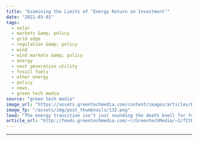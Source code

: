 ```yaml
---
title: "Examining the Limits of ‘Energy Return on Investment’"
date: "2021-03-01"
tags: 
  - solar
  - markets &amp; policy
  - grid edge
  - regulation &amp; policy
  - wind
  - wind markets &amp; policy
  - energy
  - next generation utility
  - fossil fuels
  - other energy
  - policy
  - news,
  - green tech media
source: "green tech media"
image_url: "https://assets.greentechmedia.com/content/images/articles/Earth_Wind_and_Solar_2_XL.png"
image_fp: "/assets/img/post_thumbnails/132.png"
lead: "The energy transition isn’t just sounding the death knell for fossil fuels. According to some experts, it has also revealed flaws in an idea that has bugged some academics for decades -  As we move to less energy-dense fuels, could we end up without en ..."
article_url: "http://feeds.greentechmedia.com/~r/GreentechMedia/~3/fI3kqdpkG9o/examining-the-limits-of-energy-return-on-investment"
---
```


---
